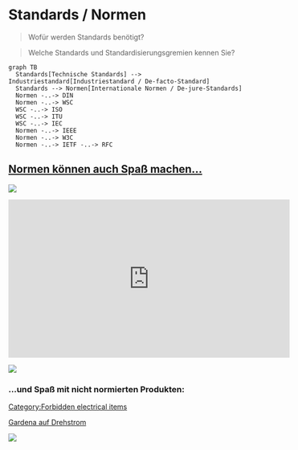 # Standards / Normen

> Wofür werden Standards benötigt?

> Welche Standards und Standardisierungsgremien kennen Sie?


```mermaid
graph TB
  Standards[Technische Standards] --> Industriestandard[Industriestandard / De-facto-Standard]
  Standards --> Normen[Internationale Normen / De-jure-Standards]
  Normen -..-> DIN
  Normen -..-> WSC
  WSC -..-> ISO
  WSC -..-> ITU
  WSC -..-> IEC
  Normen -..-> IEEE
  Normen -..-> W3C
  Normen -..-> IETF -..-> RFC
```

## [Normen können auch Spaß machen…](https://de.wikipedia.org/wiki/Request_for_Comments#Realisierte_Aprilscherze)

![](https://martin-ueding.de/posts/attaching-a-display/dms-59-chain.jpg)

<iframe width="560" height="315" src="https://www.youtube.com/embed/_hnOCUkbix0?si=3MwiH4yiCuucQhki" title="YouTube video player" frameborder="0" allow="accelerometer; autoplay; clipboard-write; encrypted-media; gyroscope; picture-in-picture; web-share" referrerpolicy="strict-origin-when-cross-origin" allowfullscreen></iframe>

[![](https://imgs.xkcd.com/comics/standards_2x.png)](https://xkcd.com/927/ "Fortunately, the charging one has been solved now that we've all standardized on mini-USB. Or is it micro-USB? Shit.")

### …und Spaß mit nicht normierten Produkten:

[Category:Forbidden electrical items](https://commons.wikimedia.org/wiki/Category:Forbidden_electrical_items)

[Gardena auf Drehstrom](http://duckduckgo.com/?q=drehstrom+gardena&ia=images&iax=images)

![](https://connectingdirectors.com/wp-content/uploads/2020/07/Darwin-Awards.jpg)

